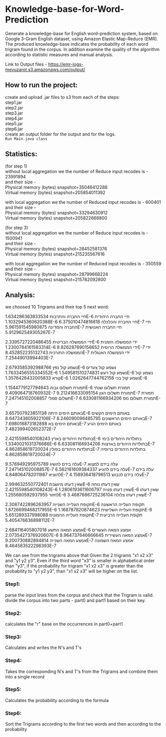 # Knowledge-base-for-Word-Prediction
Generate a knowledge-base for English word-prediction system, based on Google 3-Gram English dataset, using Amazon Elastic Map-Reduce (EMR). The produced knowledge-base indicates the probability of each word trigram
found in the corpus. In addition examine the quality of the algorithm according to statistic measures and manual analysis.

Link to Output files - https://emr-logs-mevuzarot.s3.amazonaws.com/output/

## How to run the project:
create and upload .jar files to s3 from each of the steps: \
step1.jar \
step2.jar \
step3.jar \
step4.jar \
step5.jar \
step6.jar \
create an output folder for the output and for the logs. \
`Run Main.java class`



## Statistics:
(for step 1) \
without local aggregation we the number of Reduce input recodes is - 23991894 \
and their size - \
Physical memory (bytes) snapshot=35046412288 \
Virtual memory (bytes) snapshot=205854011392

with local aggregation we the number of Reduced input recodes is - 600401 \
and their size -  \
Physical memory (bytes) snapshot=33294630912 \
Virtual memory (bytes) snapshot=205822668800


(for step 3) \
without local aggregation we the number of Reduce input recodes is - 1500941 \
and their size - \
Physical memory (bytes) snapshot=28452581376 \
Virtual memory (bytes) snapshot=215235567616

with local aggregation we the number of Reduced input recodes is - 350559 \
and their size -  \
Physical memory (bytes) snapshot=28799668224 \
Virtual memory (bytes) snapshot=215782092800



## Analysis:
we choosed 10 Trigrams and their top 5 next word:


חיי החברה והתרבות	1.634286363833534E-6
חיי החברה היהודית	1.1032945360620388E-6
חיי החברה והכלכלה	6.375010474816618E-7
חיי החברה והמדינה	5.961591545980875E-7
חיי החברה האנושית	5.912962549305267E-7

ידי הממשלה הבריטית	2.3395727220486455E-6
ידי הממשלה הזמנית	1.2300784161583314E-6
ידי הממשלה הרוסית	8.826287690156652E-7
ידי הממשלה התורכית	8.452852235132743E-7
ידי הממשלה האנגלית	7.25449013994403E-7

נשמע קול נפץ	     2.6793585392988766E-6
נשמע קול צעדים	1.7633456555334552E-6
נשמע קול רעש  	1.549581510274831E-6
נשמע קול קורא	     1.3576426432005833E-6
נשמע קול בכי	     1.0262647744762158E-6

תמורת תשלום גבוה	1.1544779127794643E-6
תמורת תשלום שנתי	9.409064718760932E-7
תמורת תשלום הגון	9.212416633095154E-7
תמורת תשלום סמלי	7.247145102008857E-7
תמורת תשלום מס	6.633081166934206E-7

באותם הימים היתה	3.657507923851138E-6
באותם הימים הקשים	8.647343605922106E-7
באותם הימים הראשונים	8.246090096485795E-7
באותם הימים בא	7.698018873182898E-7
באותם הימים הגיע	7.482399402652372E-7

בתולדות היהודים בארץ	2.4215598540108243E-6
בתולדות היהודים בימי	1.3340021031376686E-6
בתולדות היהודים בארצות	6.633081166934206E-7
בתולדות היהודים בפולין	4.862858619720024E-7
בתולדות היהודים ברוסיה	4.862858619720024E-7

עלה בידם להשיג	9.576949295975789E-7
עלה בידם למצוא	7.247145102008857E-7
עלה בידם להגיע	6.562161609384337E-7
עלה בידם להוציא	4.848064782011987E-7
עלה בידם לכבוש	4.158936418796513E-7

שאין דעתו מיושבת	2.994632550772401E-6
שאין דעתו נוחה	2.4215598540108243E-6
שאין דעתו פנויה	1.2806193611606797E-6
שאין דעתו לחזור	1.255680592937955E-6
שאין דעתו צלולה	3.4687686725236104E-7


תקופת העלייה השנייה	2.3087422896263957E-6
תקופת העלייה הראשונה	1.8726699468217955E-6
תקופת העלייה השלישית	1.168787820874623E-6
תקופת העלייה ההמונית	5.651289337998088E-7
תקופת העלייה הרביעית	5.405476636898112E-7

אמצע המאה התשע	2.684116405807018E-6
אמצע המאה העשרים	2.0735427376920607E-6
אמצע המאה העשירית	9.964737646666645E-7
אמצע המאה השנייה	9.200730882894814E-7
אמצע המאה השמונה	8.464583522296393E-7

We can see from the trigrams above that Given the 2 trigrams "x1 x2 x3" and "y1 y2 y3". Even if the third word "x3" is smaller in alphabetical order than "y3", if the probability for trigram  "x1 x2 x3" is greater than the probability to "y1 y2 y3", than "x1 x2 x3" will be higher on the list. 



### Step1:
parse the input lines from the corpus and check that the Trigram is valid.
divide the corpus into two parts - part0 and part1 based on their key.
	
### Step2:
calculates the "r" base on the occurrences in part0+part1

### Step3:
Calculates and writes the N's and T's 

### Step4:
Takes the corresponding N's and T's from the Trigrams and combine them into a single record

### Step5:
Calculates the probability according to the formula

### Step6:
Sort the Trigrams according to the first two words and then according to the probability

